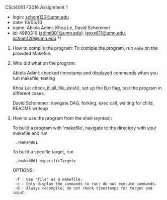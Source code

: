 CSci4061 F2016 Assignment 1
* login: schom120@umn.edu
* date: 10/05/16
* name: Abiola Adimi, Khoa Le, David Schommer
* id: 4980316 (adimi001@umn.edu), lexxx611@umn.edu, schom120@umn.edu */

1. How to compile the program:
	To comiple the program, run `make` on the provided Makefile. 

2. Who did what on the program: 

	Abiola Adimi: checked timestamp and displayed commands when you run makefile, testing

	Khoa Le: check_if_all_file_exist(), set up the B,n flag, test the program in different cases.

	David Schommer: navigate DAG, forking, exec call, waiting for child, README writeup

3. How to use the program from the shell (syntax):
	
	To build a program with 'makefile', navigate to the directory with your makefile and run 

		./make4061

	To build a specific target, run

		./make4061 <specificTarget>
		
	OPTIONS: 

		-f : Use 'file' as a makefile. 
		-n : Only display the commands to run; do not execute commands. 
		-B : Always recompile; do not check timestamps for target and input. 

